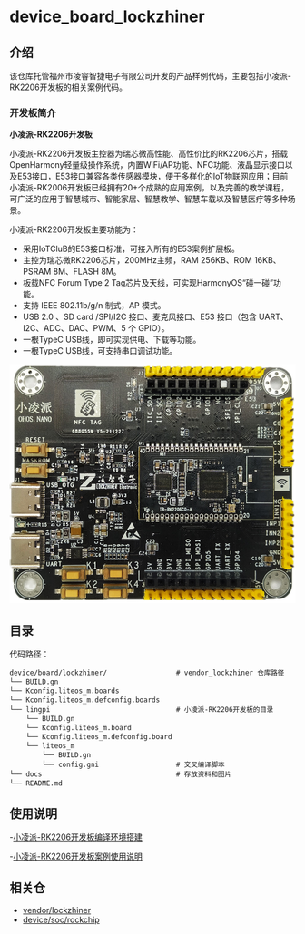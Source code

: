 # device_board_lockzhiner

## 介绍

该仓库托管福州市凌睿智捷电子有限公司开发的产品样例代码，主要包括小凌派-RK2206开发板的相关案例代码。

### 开发板简介

**小凌派-RK2206开发板**

小凌派-RK2206开发板主控器为瑞芯微高性能、高性价比的RK2206芯片，搭载OpenHarmony轻量级操作系统，内置WiFi/AP功能、NFC功能、液晶显示接口以及E53接口，E53接口兼容各类传感器模块，便于多样化的IoT物联网应用；目前小凌派-RK2006开发板已经拥有20+个成熟的应用案例，以及完善的教学课程，可广泛的应用于智慧城市、智能家居、智慧教学、智慧车载以及智慧医疗等多种场景。

小凌派-RK2206开发板主要功能为：

* 采用IoTCluB的E53接口标准，可接入所有的E53案例扩展板。
* 主控为瑞芯微RK2206芯片，200MHz主频，RAM 256KB、ROM 16KB、PSRAM 8M、FLASH 8M。
* 板载NFC Forum Type 2 Tag芯片及天线，可实现HarmonyOS“碰一碰”功能。
* 支持 IEEE 802.11b/g/n 制式，AP 模式。
* USB 2.0 、SD card /SPI/I2C 接口、麦克风接口、E53 接口（包含 UART、 I2C、ADC、DAC、PWM、5 个 GPIO）。
* 一根TypeC USB线，即可实现供电、下载等功能。
* 一根TypeC USB线，可支持串口调试功能。

![小凌派-RK2206开发板](docs/figures/lockzhiner-rk2206.jpg)

## 目录

代码路径：

```
device/board/lockzhiner/                 # vendor_lockzhiner 仓库路径
└── BUILD.gn
└── Kconfig.liteos_m.boards
└── Kconfig.liteos_m.defconfig.boards
└── lingpi				                 # 小凌派-RK2206开发板的目录
    └── BUILD.gn
    └── Kconfig.liteos_m.board
    └── Kconfig.liteos_m.defconfig.board
    └── liteos_m
        └── BUILD.gn
        └── config.gni			         # 交叉编译脚本
└── docs                                 # 存放资料和图片
└── README.md
```

## 使用说明

-[小凌派-RK2206开发板编译环境搭建](https://gitee.com/openharmony-sig/device_soc_rockchip/blob/master/rk2206/README_zh.md)

-[小凌派-RK2206开发板案例使用说明](https://gitee.com/openharmony-sig/vendor-lockzhiner/blob/master/lingpi/samples/README_zh.md)

## 相关仓

* [vendor/lockzhiner](https://gitee.com/openharmony-sig/vendor-lockzhiner)
* [device/soc/rockchip](https://gitee.com/openharmony-sig/device_soc_rockchip)

